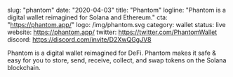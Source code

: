slug: "phantom"
date: "2020-04-03"
title: "Phantom"
logline: "Phantom is a digital wallet reimagined for Solana and Ethereum."
cta: "https://phantom.app/"
logo: /img/phantom.svg
category: wallet
status: live
website: https://phantom.app/
twitter: https://twitter.com/PhantomWallet
discord: https://discord.com/invite/D2XwQGgJV8

Phantom is a digital wallet reimagined for DeFi. Phantom makes it safe & easy for you to store, send, receive, collect, and swap tokens on the Solana blockchain.
